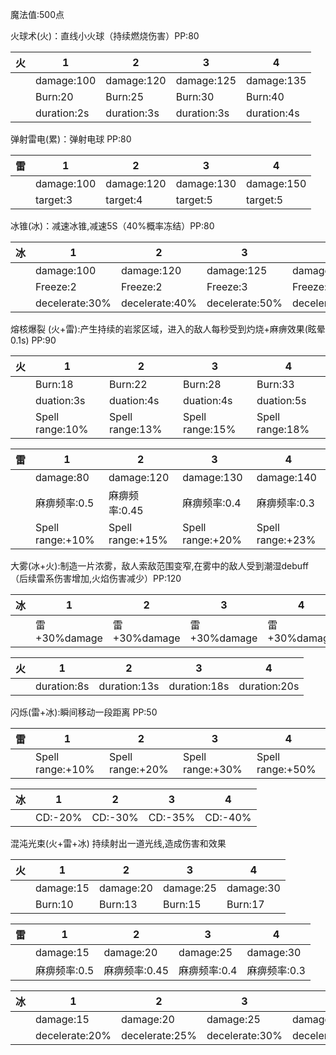 魔法值:500点


火球术(火)：直线小火球（持续燃烧伤害）PP:80

| 火   | 1           | 2           | 3           | 4           |
| --- | ----------- | ----------- | ----------- | ----------- |
|     | damage:100  | damage:120  | damage:125  | damage:135  |
|     | Burn:20     | Burn:25     | Burn:30     | Burn:40     |
|     | duration:2s | duration:3s | duration:3s | duration:4s |

弹射雷电(累)：弹射电球 PP:80

| 雷   | 1          | 2          | 3          | 4          |
| --- | ---------- | ---------- | ---------- | ---------- |
|     | damage:100 | damage:120 | damage:130 | damage:150 |
|     | target:3   | target:4   | target:5   | target:5   |


冰锥(冰)：减速冰锥,减速5S（40%概率冻结）PP:80

| 冰   | 1              | 2              | 3              | 4              |
| --- | -------------- | -------------- | -------------- | -------------- |
|     | damage:100     | damage:120     | damage:125     | damage:135     |
|     | Freeze:2       | Freeze:2       | Freeze:3       | Freeze:4       |
|     | decelerate:30% | decelerate:40% | decelerate:50% | decelerate:50% |


熔核爆裂 (火+雷):产生持续的岩浆区域，进入的敌人每秒受到灼烧+麻痹效果(眩晕0.1s) PP:90

| 火   | 1               | 2               | 3               | 4               |
| --- | --------------- | --------------- | --------------- | --------------- |
|     | Burn:18         | Burn:22         | Burn:28         | Burn:33         |
|     | duation:3s      | duation:4s      | duation:4s      | duation:5s      |
|     | Spell range:10% | Spell range:13% | Spell range:15% | Spell range:18% |

| 雷   | 1                | 2                | 3                | 4                |
| --- | ---------------- | ---------------- | ---------------- | ---------------- |
|     | damage:80        | damage:120       | damage:130       | damage:140       |
|     | 麻痹频率:0.5         | 麻痹频率:0.45        | 麻痹频率:0.4         | 麻痹频率:0.3         |
|     | Spell range:+10% | Spell range:+15% | Spell range:+20% | Spell range:+23% |
大雾(冰+火):制造一片浓雾，敌人索敌范围变窄,在雾中的敌人受到潮湿debuff（后续雷系伤害增加,火焰伤害减少）PP:120

| 冰   | 1           | 2           | 3           | 4           |
| --- | ----------- | ----------- | ----------- | ----------- |
|     | 雷+30%damage | 雷+30%damage | 雷+30%damage | 雷+30%damage |

| 火   | 1           | 2            | 3            | 4            |
| --- | ----------- | ------------ | ------------ | ------------ |
|     | duration:8s | duration:13s | duration:18s | duration:20s |
闪烁(雷+冰):瞬间移动一段距离 PP:50

| 雷   | 1                | 2                | 3                | 4                |
| --- | ---------------- | ---------------- | ---------------- | ---------------- |
|     | Spell range:+10% | Spell range:+20% | Spell range:+30% | Spell range:+50% |

| 冰   | 1       | 2       | 3       | 4       |
| --- | ------- | ------- | ------- | ------- |
|     | CD:-20% | CD:-30% | CD:-35% | CD:-40% |

混沌光束(火+雷+冰) 持续射出一道光线,造成伤害和效果

| 火   | 1         | 2         | 3         | 4         |
| --- | --------- | --------- | --------- | --------- |
|     | damage:15 | damage:20 | damage:25 | damage:30 |
|     | Burn:10   | Burn:13   | Burn:15   | Burn:17   |

| 雷   | 1         | 2         | 3         | 4         |
| --- | --------- | --------- | --------- | --------- |
|     | damage:15 | damage:20 | damage:25 | damage:30 |
|     | 麻痹频率:0.5  | 麻痹频率:0.45 | 麻痹频率:0.4  | 麻痹频率:0.3  |

| 冰   | 1              | 2              | 3              | 4              |
| --- | -------------- | -------------- | -------------- | -------------- |
|     | damage:15      | damage:20      | damage:25      | damage:30      |
|     | decelerate:20% | decelerate:25% | decelerate:30% | decelerate:35% |
